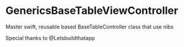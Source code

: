 # GenericsBaseTableViewController


Master swift, reusable <generics> based BaseTableController class that use nibs
  
  
Special thanks to @Letsbuildthatapp

